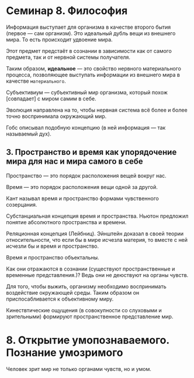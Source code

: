 # Семинар 8. Философия

Информация выступает для организма в качестве второго бытия (первое — сам организм).
Это идеальный дубль вещи из внешнего мира.
То есть происходит удвоение мира.

Этот предмет предстаёт в сознании в зависимости как от самого предмета, так и от нервной системы получателя.

Таким образом, **идеальное** — это свойство нервного материального процесса, позволяющее выступать информации из внешнего мира в качестве `материального`.

Субъективиум — субъективный мир организма, который похож [совпадает] с миром самим в себе.

Эволюция направлена на то, чтобы нервная система всё более и более точно воспринимала окружающий мир.

Гобс описывал подобную концепцию (в ней информация — так называемый дух).


## 3. Пространство и время как упорядочение мира для нас и мира самого в себе

Пространство — это порядок расположения вещей вокруг нас.

Время — это порядок расположения вещи одной за другой.

Кант называл время и пространство формами чувственного созерцания.

Субстанциальная концепция время и пространства.
Ньютон предложил понятие абсолютного пространства и времени.

Реляционная концепция (Лейбниц).
Эйнштейн доказал в своей теории относительности, что если бы в мире исчезла материя, то вместе с ней исчезли бы и время и пространство.

Время и пространство объектальны.

Как они отражаются в сознании (существуют пространственные и временные представления.)?
Ведь они не деюствуют на органы чувств.

Для того, чтобы выжить, организму необходимо воспринимать воздействие окружающей среды.
Таким образом он приспосабливается к объективному миру.

Кинествтические ощущения (в совокупности со слуховыми и зрительными) формируют пространственное представление мир.

# 8. Открытие умопознаваемого. Познание умозримого

Человек зрит мир не только органами чувств, но и умом.


